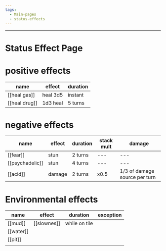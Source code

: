 ```yaml
---
tags:
  - Main-pages
  - status-effects
---
```

---

# Status Effect Page

# positive effects

| name          | effect   | duration |
| ------------- | -------- | -------- |
| [[heal gas]]  | heal 3d5 | instant  |
| [[heal drug]] | 1d3 heal | 5 turns  |
# negative effects

| name            | effect | duration | stack mult | damage                        |
| --------------- | ------ | -------- | ---------- | ----------------------------- |
| [[fear]]        | stun   | 2 turns  | ---        | ---                           |
| [[psychadelic]] | stun   | 4 turns  | ---        | ---                           |
| [[acid]]        | damage | 2 turns  | x0.5       | 1/3 of damage source per turn |

# Environmental effects

| name      | effect      | duration      | exception |
| --------- | ----------- | ------------- | --------- |
| [[mud]]   | [[slownes]] | while on tile |           |
| [[water]] |             |               |           |
| [[pit]]   |             |               |           |
|           |             |               |           |
